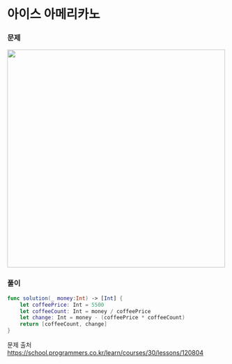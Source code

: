 #  아이스 아메리카노

### 문제
<img src="https://github.com/Bhoon-coding/Algorithm.swiftpm/assets/64088377/a5e2e707-1221-4882-a0e0-e3795af6b665" width="500" >


### 풀이 <br>
```swift 
func solution(_ money:Int) -> [Int] {
    let coffeePrice: Int = 5500
    let coffeeCount: Int = money / coffeePrice
    let change: Int = money - (coffeePrice * coffeeCount)
    return [coffeeCount, change]
}
```

문제 출처 <br>
https://school.programmers.co.kr/learn/courses/30/lessons/120804
